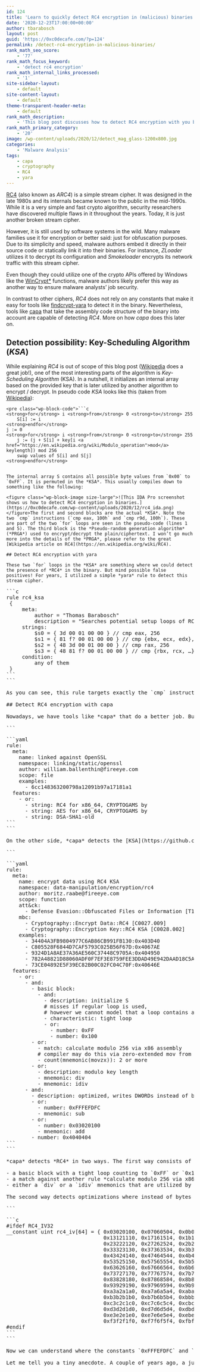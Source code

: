```yaml
---
id: 124
title: 'Learn to quickly detect RC4 encryption in (malicious) binaries'
date: '2020-12-23T17:00:00+00:00'
author: tbarabosch
layout: post
guid: 'https://0xc0decafe.com/?p=124'
permalink: /detect-rc4-encryption-in-malicious-binaries/
rank_math_seo_score:
    - '77'
rank_math_focus_keyword:
    - 'detect rc4 encryption'
rank_math_internal_links_processed:
    - '1'
site-sidebar-layout:
    - default
site-content-layout:
    - default
theme-transparent-header-meta:
    - default
rank_math_description:
    - 'This blog post discusses how to detect RC4 encryption with you bare eyes and how you can leverage additional tools like capa or yara for its detection.'
rank_math_primary_category:
    - '20'
image: /wp-content/uploads/2020/12/detect_mag_glass-1200x800.jpg
categories:
    - 'Malware Analysis'
tags:
    - capa
    - cryptography
    - RC4
    - yara
---
```


[RC4](https://en.wikipedia.org/wiki/RC4) (also known as *ARC4*) is a simple stream cipher. It was designed in the late 1980s and its internals became known to the public in the mid-1990s. While it is a very simple and fast crypto algorithm, security researchers have discovered multiple flaws in it throughout the years. Today, it is just another broken stream cipher.

However, it is still used by software systems in the wild. Many malware families use it for encryption or better said: just for obfuscation purposes. Due to its simplicity and speed, malware authors embed it directly in their source code or statically link it into their binaries. For instance, *ZLoader* utilizes it to decrypt its configuration and *Smokeloader* encrypts its network traffic with this stream cipher.

Even though they could utilize one of the crypto APIs offered by Windows like the [WinCrypt\*](https://docs.microsoft.com/en-us/windows/win32/api/wincrypt/nf-wincrypt-cryptencrypt) functions, malware authors likely prefer this way as another way to ensure malware analysts’ job security.

In contrast to other ciphers, *RC4* does not rely on any constants that make it easy for tools like [findcrypt-yara](https://github.com/polymorf/findcrypt-yara) to detect it in the binary. Nevertheless, tools like [capa](https://github.com/fireeye/capa) that take the assembly code structure of the binary into account are capable of detecting *RC4*. More on how *capa* does this later on.

## Detection possibility: Key-Scheduling Algorithm (*KSA*)

While explaining *RC4* is out of scope of this blog post ([Wikipedia](https://en.wikipedia.org/wiki/RC4) does a great job!), one of the most interesting parts of the algorithm is *Key-Scheduling Algorithm* (KSA). In a nutshell, it initializes an internal array based on the provided key that is later utilized by another algorithm to encrypt / decrypt. In pseudo code *KSA* looks like this (taken from [Wikipedia](https://en.wikipedia.org/wiki/RC4)):

```
<pre class="wp-block-code">```c
<strong>for</strong> i <strong>from</strong> 0 <strong>to</strong> 255     
    S[i] := i 
<strong>endfor</strong> 
j := 0 
<strong>for</strong> i <strong>from</strong> 0 <strong>to</strong> 255     
    j := (j + S[i] + key[i <a href="https://en.wikipedia.org/wiki/Modulo_operation">mod</a> keylength]) mod 256     
    swap values of S[i] and S[j] 
<strong>endfor</strong>
```
```

The internal array S contains all possible byte values from `0x00` to `0xFF`. It is permuted in the *KSA*. This usually compiles down to something like the following:

<figure class="wp-block-image size-large">![This IDA Pro screenshot shows us how to detect RC4 encryption in binaries.](https://0xc0decafe.com/wp-content/uploads/2020/12/rc4_ida.png)</figure>The first and second blocks are the actual *KSA*. Note the two `cmp` instructions (`cmp eax, 100h` and `cmp r9d, 100h`). These are part of the two `for` loops are seen in the pseudo-code (lines 1 and 5). The third block is the *Pseudo-random generation algorithm* (*PRGA*) used to encrypt/decrypt the plain/ciphertext. I won’t go much more into the details of the *PRGA*, please refer to the great [Wikipedia article on RC4](https://en.wikipedia.org/wiki/RC4).

## Detect RC4 encryption with yara

These two `for` loops in the *KSA* are something where we could detect the presence of *RC4* in the binary. But mind possible false positives! For years, I utilized a simple *yara* rule to detect this stream cipher.

```
<pre class="wp-block-code">```c
rule rc4_ksa
 {
     meta:
         author = "Thomas Barabosch"
         description = "Searches potential setup loops of RC4's KSA"
     strings:
         $s0 = { 3d 00 01 00 00 } // cmp eax, 256
         $s1 = { 81 f? 00 01 00 00 } // cmp {ebx, ecx, edx}, 256
         $s2 = { 48 3d 00 01 00 00 } // cmp rax, 256
         $s3 = { 48 81 f? 00 01 00 00 } // cmp {rbx, rcx, …}, 256
     condition:
         any of them
 }
```
```

As you can see, this rule targets exactly the `cmp` instructions found in the *KSA*. While there may be better ways to do this, this is still a very fast approximation.

## Detect RC4 encryption with capa

Nowadays, we have tools like *capa* that do a better job. But how does *capa* does it? I’ve promised to tell you: on one side, *capa* detects if a binary is linked against [OpenSSL](https://github.com/fireeye/capa-rules/blob/1ff994f7916d66e39b4b5b8dbb310d0e0b051f7f/linking/static/openssl/linked-against-openssl.yml) or imports [WinCrypt](https://github.com/fireeye/capa-rules/blob/7c59ad39d138467fe67ab79532714b8fa7efede0/data-manipulation/encryption/rc4/encrypt-data-using-rc4-via-winapi.yml) functions. This is trivial as you can see in the rule [linked-against-openssl.yml](https://github.com/fireeye/capa-rules/blob/1ff994f7916d66e39b4b5b8dbb310d0e0b051f7f/linking/static/openssl/linked-against-openssl.yml), which performs simple string matching:

```
<pre class="wp-block-code">```yaml
rule:              
  meta:            
    name: linked against OpenSSL           
    namespace: linking/static/openssl         
    author: william.ballenthin@fireeye.com        
    scope: file       
    examples:         
      - 6cc148363200798a12091b97a17181a1        
  features:       
    - or:       
      - string: RC4 for x86_64, CRYPTOGAMS by <appro@openssl.org>         
      - string: AES for x86_64, CRYPTOGAMS by <appro@openssl.org>          
      - string: DSA-SHA1-old
```
```

On the other side, *capa* detects the [KSA](https://github.com/fireeye/capa-rules/blob/7c59ad39d138467fe67ab79532714b8fa7efede0/data-manipulation/encryption/rc4/encrypt-data-using-rc4-ksa.yml) and [PRGA](https://github.com/fireeye/capa-rules/blob/7c59ad39d138467fe67ab79532714b8fa7efede0/data-manipulation/encryption/rc4/encrypt-data-using-rc4-prga.yml) algorithms of RC4 based on the assembly. This is more interesting since *capa* takes the structure of the binary into account. The rule [encrypt-data-using-rc4-ksa.yml](https://github.com/fireeye/capa-rules/blob/7c59ad39d138467fe67ab79532714b8fa7efede0/data-manipulation/encryption/rc4/encrypt-data-using-rc4-ksa.yml) detects the *KSA* as follows:

```
<pre class="wp-block-code">```yaml
rule:                  
  meta:                  
    name: encrypt data using RC4 KSA              
    namespace: data-manipulation/encryption/rc4           
    author: moritz.raabe@fireeye.com             
    scope: function           
    att&ck:            
      - Defense Evasion::Obfuscated Files or Information [T1027]             
    mbc:            
      - Cryptography::Encrypt Data::RC4 [C0027.009]        
      - Cryptography::Encryption Key::RC4 KSA [C0028.002]         
    examples:         
      - 34404A3FB9804977C6AB86CB991FB130:0x403D40           
      - C805528F6844D7CAF5793C025B56F67D:0x4067AE           
      - 9324D1A8AE37A36AE560C37448C9705A:0x404950            
      - 782A48821D88060ADF0F7EF3E8759FEE3DDAD49E942DAAD18C5AF8AE0E9EB51E:0x405C42          
      - 73CE04892E5F39EC82B00C02FC04C70F:0x40646E            
  features:             
    - or:            
      - and:        
        - basic block:       
          - and:       
            - description: initialize S       
            # misses if regular loop is used,          
            # however we cannot model that a loop contains a certain number        
            - characteristic: tight loop       
            - or:       
              - number: 0xFF       
              - number: 0x100       
        - or:         
          - match: calculate modulo 256 via x86 assembly         
          # compiler may do this via zero-extended mov from 8-bit register         
          - count(mnemonic(movzx)): 2 or more        
        - or:       
          - description: modulo key length        
          - mnemonic: div       
          - mnemonic: idiv          
      - and:         
        - description: optimized, writes DWORDs instead of bytes        
        - or:       
          - number: 0xFFFEFDFC       
          - mnemonic: sub       
        - or:       
          - number: 0x03020100          
          - mnemonic: add        
        - number: 0x4040404
```
```

*capa* detects *RC4* in two ways. The first way consists of three parts (lines 20-29).

- a basic block with a tight loop counting to `0xFF` or `0x100`
- a match against another rule *calculate modulo 256 via x86 assembly* or two or more `movzx` mnemonics
- either a `div` or a `idiv` mnemonics that are utilized by the *KSA* for the module of `keylength` (see pseudo algorithm of *KSA*)

The second way detects optimizations where instead of bytes DWORDs are written by the *KSA* (lines 38-46). For instance, the password cracker John optimizes the K*S*A like this (see [opencl\_rc4.h](https://github.com/openwall/john/blob/b81ed703ceb7ca62df50c2fa0d4ea366ef713a4a/run/opencl/opencl_rc4.h)). It comprises an initialized array of 64 DWORDs:

```
<pre class="wp-block-code">```c
#ifdef RC4_IV32       
__constant uint rc4_iv[64] = { 0x03020100, 0x07060504, 0x0b0a0908, 0x0f0e0d0c,       
                               0x13121110, 0x17161514, 0x1b1a1918, 0x1f1e1d1c,       
                               0x23222120, 0x27262524, 0x2b2a2928, 0x2f2e2d2c,       
                               0x33323130, 0x37363534, 0x3b3a3938, 0x3f3e3d3c,       
                               0x43424140, 0x47464544, 0x4b4a4948, 0x4f4e4d4c,       
                               0x53525150, 0x57565554, 0x5b5a5958, 0x5f5e5d5c,       
                               0x63626160, 0x67666564, 0x6b6a6968, 0x6f6e6d6c,       
                               0x73727170, 0x77767574, 0x7b7a7978, 0x7f7e7d7c,       
                               0x83828180, 0x87868584, 0x8b8a8988, 0x8f8e8d8c,       
                               0x93929190, 0x97969594, 0x9b9a9998, 0x9f9e9d9c,       
                               0xa3a2a1a0, 0xa7a6a5a4, 0xabaaa9a8, 0xafaeadac,       
                               0xb3b2b1b0, 0xb7b6b5b4, 0xbbbab9b8, 0xbfbebdbc,      
                               0xc3c2c1c0, 0xc7c6c5c4, 0xcbcac9c8, 0xcfcecdcc,       
                               0xd3d2d1d0, 0xd7d6d5d4, 0xdbdad9d8, 0xdfdedddc,       
                               0xe3e2e1e0, 0xe7e6e5e4, 0xebeae9e8, 0xefeeedec,       
                               0xf3f2f1f0, 0xf7f6f5f4, 0xfbfaf9f8, 0xfffefdfc };        
#endif
```
```

Now we can understand where the constants `0xFFFEFDFC` and `0x03020100` come from. Such an optimized version of *RC4* was actually utilized in the [original XBOX bootloader](https://mborgerson.com/deconstructing-the-xbox-boot-rom/) (there we can also see the utilization of the DWORD `0x4040404`).

Let me tell you a tiny anecdote. A couple of years ago, a junior coworker reversed the whole *RC4* algorithm in a malicious binary and told some colleagues and me that they analyzed a custom crypto algorithm. We told them that this was just plain old *RC4*. The coworker was a little bit upset but they likely learned a lot from their tiny adventure in *RC4*. I hope that now you are capable of spotting *RC4* in (malicious) binaries and I’ve just saved you a couple of hours of reversing.